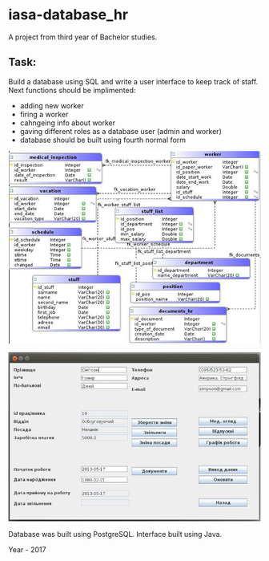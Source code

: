 # iasa-database_hr
 A project from third year of Bachelor studies.

 ## Task:
 Build a database using SQL and write a user interface to keep track of staff.
 Next functions should be implimented:
 - adding new worker
 - firing a worker
 - cahngeing info about worker
 - gaving different roles as a database user (admin and worker)
 - database should be built using fourth normal form

![sample](images/img02.png)

![sample](images/img01.png)

Database was built using PostgreSQL. Interface built using Java.

 Year - 2017
